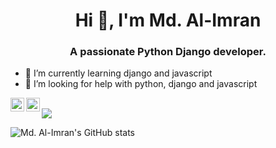 <link rel="stylesheet" href="https://cdn.jsdelivr.net/gh/devicons/devicon@v2.11.0/devicon.min.css">
<h1 align="center">Hi 👋, I'm Md. Al-Imran</h1>
<h3 align="center">A passionate Python Django developer. </h3>

- 🌱 I’m currently learning django and javascript
- 🤔 I’m looking for help with python, django and javascript


<img align="left" alt="Imran | Twitter" width="22px" src="https://cdn.jsdelivr.net/npm/simple-icons@v3/icons/twitter.svg" />
<img align="left" alt="Imran | LinkedIn" width="22px" src="https://cdn.jsdelivr.net/npm/simple-icons@v3/icons/linkedin.svg" />
<br />

<a href="https://github.com/imraan024">
  <img align="center" src="https://github-readme-stats.vercel.app/api/top-langs/?username=imraan024&theme=dark&hide_langs_below=1" />
</a>

![Md. Al-Imran's GitHub stats](https://github-readme-stats.vercel.app/api?username=imraan024&show_icons=true&theme=radical)


